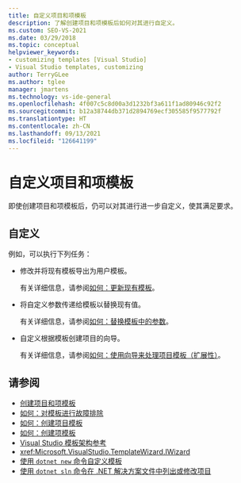 ```yaml
---
title: 自定义项目和项模板
description: 了解创建项目和项模板后如何对其进行自定义。
ms.custom: SEO-VS-2021
ms.date: 03/29/2018
ms.topic: conceptual
helpviewer_keywords:
- customizing templates [Visual Studio]
- Visual Studio templates, customizing
author: TerryGLee
ms.author: tglee
manager: jmartens
ms.technology: vs-ide-general
ms.openlocfilehash: 4f007c5c8d00a3d1232bf3a611f1ad80946c92f2
ms.sourcegitcommit: b12a38744db371d2894769ecf305585f9577792f
ms.translationtype: HT
ms.contentlocale: zh-CN
ms.lasthandoff: 09/13/2021
ms.locfileid: "126641199"
---
```

# <a name="customize-project-and-item-templates"></a>自定义项目和项模板

即使创建项目和项模板后，仍可以对其进行进一步自定义，使其满足要求。

## <a name="customizations"></a>自定义

例如，可以执行下列任务：

- 修改并将现有模板导出为用户模板。

   有关详细信息，请参阅[如何：更新现有模板](../ide/how-to-update-existing-templates.md)。

- 将自定义参数传递给模板以替换现有值。

   有关详细信息，请参阅[如何：替换模板中的参数](../ide/how-to-substitute-parameters-in-a-template.md)。

- 自定义根据模板创建项目的向导。

   有关详细信息，请参阅[如何：使用向导来处理项目模板（扩展性）](../extensibility/how-to-use-wizards-with-project-templates.md)。

## <a name="see-also"></a>请参阅

- [创建项目和项模板](../ide/creating-project-and-item-templates.md)
- [如何：对模板进行故障排除](../ide/how-to-troubleshoot-templates.md)
- [如何：创建项目模板](../ide/how-to-create-project-templates.md)
- [如何：创建项模板](../ide/how-to-create-item-templates.md)
- [Visual Studio 模板架构参考](../extensibility/visual-studio-template-schema-reference.md)
- <xref:Microsoft.VisualStudio.TemplateWizard.IWizard>
- [使用 `dotnet new` 命令自定义模板](/dotnet/core/tools/custom-templates/)
- [使用 `dotnet sln` 命令在 .NET 解决方案文件中列出或修改项目](/dotnet/core/tools/dotnet-sln/)
